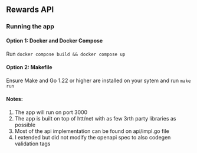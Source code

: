 ## Rewards API

### Running the app
#### Option 1: Docker and Docker Compose
Run `docker compose build && docker compose up`
#### Option 2: Makefile
Ensure Make and Go 1.22 or higher are installed on your sytem and run `make run`

#### Notes: 
1. The app will run on port 3000
2. The app is built on top of htt/net with as few 3rth party libraries as possible
3. Most of the api implementation can be found on api/impl.go file
4. I extended but did not modify the openapi spec to also codegen validation tags



